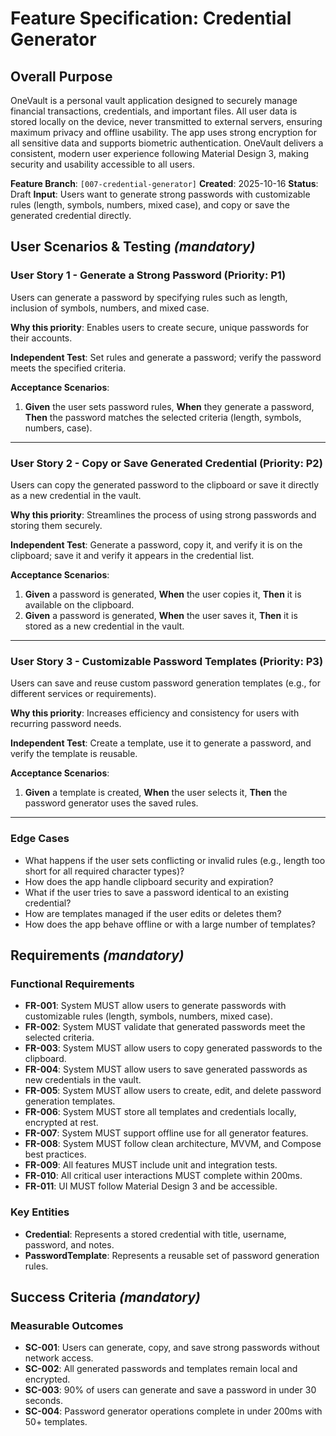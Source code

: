 # Feature Specification: Credential Generator

## Overall Purpose
OneVault is a personal vault application designed to securely manage financial transactions, credentials, and important files. All user data is stored locally on the device, never transmitted to external servers, ensuring maximum privacy and offline usability. The app uses strong encryption for all sensitive data and supports biometric authentication. OneVault delivers a consistent, modern user experience following Material Design 3, making security and usability accessible to all users.

**Feature Branch**: `[007-credential-generator]`
**Created**: 2025-10-16
**Status**: Draft
**Input**: Users want to generate strong passwords with customizable rules (length, symbols, numbers, mixed case), and copy or save the generated credential directly.

## User Scenarios & Testing *(mandatory)*

### User Story 1 - Generate a Strong Password (Priority: P1)
Users can generate a password by specifying rules such as length, inclusion of symbols, numbers, and mixed case.

**Why this priority**: Enables users to create secure, unique passwords for their accounts.

**Independent Test**: Set rules and generate a password; verify the password meets the specified criteria.

**Acceptance Scenarios**:
1. **Given** the user sets password rules, **When** they generate a password, **Then** the password matches the selected criteria (length, symbols, numbers, case).

---

### User Story 2 - Copy or Save Generated Credential (Priority: P2)
Users can copy the generated password to the clipboard or save it directly as a new credential in the vault.

**Why this priority**: Streamlines the process of using strong passwords and storing them securely.

**Independent Test**: Generate a password, copy it, and verify it is on the clipboard; save it and verify it appears in the credential list.

**Acceptance Scenarios**:
1. **Given** a password is generated, **When** the user copies it, **Then** it is available on the clipboard.
2. **Given** a password is generated, **When** the user saves it, **Then** it is stored as a new credential in the vault.

---

### User Story 3 - Customizable Password Templates (Priority: P3)
Users can save and reuse custom password generation templates (e.g., for different services or requirements).

**Why this priority**: Increases efficiency and consistency for users with recurring password needs.

**Independent Test**: Create a template, use it to generate a password, and verify the template is reusable.

**Acceptance Scenarios**:
1. **Given** a template is created, **When** the user selects it, **Then** the password generator uses the saved rules.

---

### Edge Cases
- What happens if the user sets conflicting or invalid rules (e.g., length too short for all required character types)?
- How does the app handle clipboard security and expiration?
- What if the user tries to save a password identical to an existing credential?
- How are templates managed if the user edits or deletes them?
- How does the app behave offline or with a large number of templates?

## Requirements *(mandatory)*

### Functional Requirements
- **FR-001**: System MUST allow users to generate passwords with customizable rules (length, symbols, numbers, mixed case).
- **FR-002**: System MUST validate that generated passwords meet the selected criteria.
- **FR-003**: System MUST allow users to copy generated passwords to the clipboard.
- **FR-004**: System MUST allow users to save generated passwords as new credentials in the vault.
- **FR-005**: System MUST allow users to create, edit, and delete password generation templates.
- **FR-006**: System MUST store all templates and credentials locally, encrypted at rest.
- **FR-007**: System MUST support offline use for all generator features.
- **FR-008**: System MUST follow clean architecture, MVVM, and Compose best practices.
- **FR-009**: All features MUST include unit and integration tests.
- **FR-010**: All critical user interactions MUST complete within 200ms.
- **FR-011**: UI MUST follow Material Design 3 and be accessible.

### Key Entities
- **Credential**: Represents a stored credential with title, username, password, and notes.
- **PasswordTemplate**: Represents a reusable set of password generation rules.

## Success Criteria *(mandatory)*

### Measurable Outcomes
- **SC-001**: Users can generate, copy, and save strong passwords without network access.
- **SC-002**: All generated passwords and templates remain local and encrypted.
- **SC-003**: 90% of users can generate and save a password in under 30 seconds.
- **SC-004**: Password generator operations complete in under 200ms with 50+ templates.

